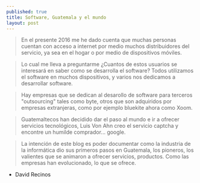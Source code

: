```yaml
---
published: true
title: Software, Guatemala y el mundo
layout: post
---
```

>En el presente 2016 me he dado cuenta que muchas personas cuentan con acceso a internet por medio muchos distribuidores del servicio, ya sea en el hogar o por medio de dispositivos móviles.

>Lo cual me lleva a preguntarme ¿Cuantos de estos usuarios se interesará en saber como se desarrolla el software? Todos utilizamos el software en muchos dispositivos, y varios nos dedicamos a desarrollar software.

>Hay empresas que se dedican al desarollo de software para terceros "outsourcing" tales como byte, otros que son adquiridos por empresas extranjeras, como por ejemplo bluekite ahora como Xoom.

>Guatemaltecos han decidido dar el paso al mundo e ir a ofrecer servicios tecnológicos, Luis Von Ahn creo el servicio captcha y encontre un humilde comprador... google.

>La intención de este blog es poder documentar como la industria de la informática dio sus primeros pasos en Guatemala, los pioneros, los valientes que se animaron a ofrecer servicios, productos. Como las empresas han evolucionado, lo que se ofrece.

- David Recinos
